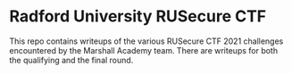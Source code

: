 # Radford University RUSecure CTF

This repo contains writeups of the various RUSecure CTF 2021 challenges encountered by the Marshall Academy team. There are writeups for both the qualifying and the final round.

